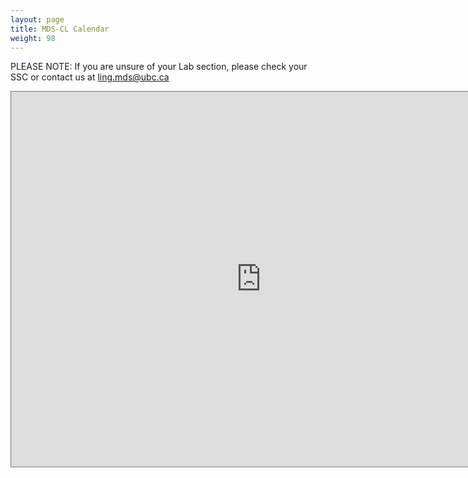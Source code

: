 ```yaml
---
layout: page
title: MDS-CL Calendar
weight: 98
---
```

PLEASE NOTE: If you are unsure of your Lab section, please check your SSC or contact us at ling.mds@ubc.ca

<iframe style="border: solid 1px #777;" src="https://calendar.google.com/calendar/embed?height=600&amp;wkst=1&amp;bgcolor=%23ffffff&amp;ctz=America%2FVancouver&amp;src=N2I3MTU5NGJjMzNmODljYzI5ZTAwMzM1MWRiZGRmOWVmZTBkN2U3NWViMzcwOWU5YTM4ZDEzYTAwNGViYWM1ZEBncm91cC5jYWxlbmRhci5nb29nbGUuY29t&amp;src=Y2d0ZmJwaHJtNmR1cHE0aHBjc2Q4cGQ2cTBAZ3JvdXAuY2FsZW5kYXIuZ29vZ2xlLmNvbQ&amp;src=ZTBjN2Jqdmg1YmkzdGZnc3U4YTRlc3B1bzhAZ3JvdXAuY2FsZW5kYXIuZ29vZ2xlLmNvbQ&amp;src=Z202N2xhNXRjam5rNmRsdTR0anI2NTFhZThAZ3JvdXAuY2FsZW5kYXIuZ29vZ2xlLmNvbQ&amp;src=cGw0c2VtcGhtOTZ1cjgzcnNyZzZiYTNpOHNAZ3JvdXAuY2FsZW5kYXIuZ29vZ2xlLmNvbQ&amp;src=MmZjYWVkYzkxYzU4ZjdlNzU5YmYxMTFlMjcyYzE3NGEwMjQzODNlMWI2NDY2OWFkYjVkYTcxOWU0ZDk1NjVkNEBncm91cC5jYWxlbmRhci5nb29nbGUuY29t&amp;src=N21mcGx1YzJocmRjYnZrbzI1YmQ2bjIxMzBAZ3JvdXAuY2FsZW5kYXIuZ29vZ2xlLmNvbQ&amp;color=%23795548&amp;color=%23616161&amp;color=%23D50000&amp;color=%233F51B5&amp;color=%23EF6C00&amp;color=%23E67C73&amp;color=%23F6BF26" width="800" height="600" frameborder="0" scrolling="no"></iframe>


